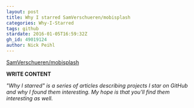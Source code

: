 ```yaml
---
layout: post
title: Why I starred SamVerschueren/mobisplash
categories: Why-I-Starred
tags: github
stardate: 2016-01-05T16:59:32Z
gh_id: 49019124
author: Nick Peihl
---
```


[SamVerschueren/mobisplash](star.repo.html_url)

**WRITE CONTENT**

*"Why I starred" is a series of articles describing projects I star on GitHub and why I found them interesting. My hope is that you'll find them interesting as well.*

